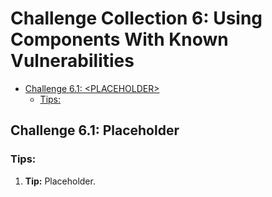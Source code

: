 # Challenge Collection 6: Using Components With Known Vulnerabilities 

* [Challenge 6.1: \<PLACEHOLDER\>](#challenge-61-placeholder)
   * [Tips:](#tips)

## Challenge 6.1: Placeholder

### Tips:

1. **Tip:** Placeholder.
